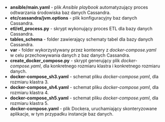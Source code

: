 - **ansible/main.yaml** - plik *Ansible playbook* automatyzujący proces odtwarzania środowiska baz danych Cassandra.
- **etc/cassandra/jvm.options** - plik konfiguracyjny baz danych Cassandra.
- **etl/etl_process.py** - skrypt wykonujący proces ETL dla bazy danych Cassandra.
- **tables_schema** - folder zawierający schematy tabel dla bazy danych Cassandra.
- **var** - folder wykorzystywany przez kontenery z *docker-compose.yaml* w celu przechowywania danych z baz danych Cassandra.
- **create_docker_compose.py** - skrypt generujący plik *docker-compose.yaml*, dla konkretnego rozmiaru klastra i konkretnego rozmiaru danych.
- **docker-compose_sh3.yaml** - schemat pliku *docker-compose.yaml*, dla rozmiaru klastra 3.
- **docker-compose_sh4.yaml** - schemat pliku *docker-compose.yaml*, dla rozmiaru klastra 4.
- **docker-compose_sh5.yaml** - schemat pliku *docker-compose.yaml*, dla rozmiaru klastra 5.
- **docker-compose.yaml** - plik Dockera, uruchamiający skonteryzowane aplikacje, w tym przypadku instancje baz danych.